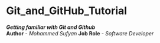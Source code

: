 # Git_and_GitHub_Tutorial
**_Getting familiar with Git and Github_**
<br>
**Author** - *Mohammed Sufyan*
**Job Role** -  *Software Developer*
